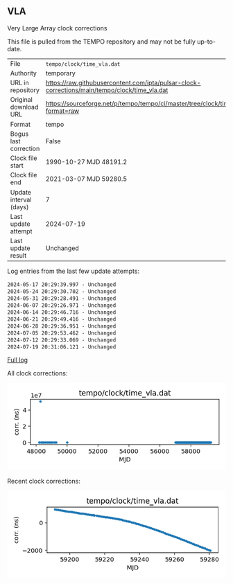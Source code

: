 
## VLA

Very Large Array clock corrections

This file is pulled from the TEMPO repository and may not be fully
up-to-date. 

|     |     |
|:--- |:--- |
| File | `tempo/clock/time_vla.dat` |
| Authority | temporary |
| URL in repository | <https://raw.githubusercontent.com/ipta/pulsar-clock-corrections/main/tempo/clock/time_vla.dat> |
| Original download URL | <https://sourceforge.net/p/tempo/tempo/ci/master/tree/clock/time_vla.dat?format=raw> |
| Format | tempo |
| Bogus last correction | False |
| Clock file start | 1990-10-27 MJD 48191.2 |
| Clock file end | 2021-03-07 MJD 59280.5 |
| Update interval (days) | 7 |
| Last update attempt | 2024-07-19 |
| Last update result | Unchanged |

Log entries from the last few update attempts:
```
2024-05-17 20:29:39.997 - Unchanged
2024-05-24 20:29:30.702 - Unchanged
2024-05-31 20:29:28.491 - Unchanged
2024-06-07 20:29:26.971 - Unchanged
2024-06-14 20:29:46.716 - Unchanged
2024-06-21 20:29:49.416 - Unchanged
2024-06-28 20:29:36.951 - Unchanged
2024-07-05 20:29:53.462 - Unchanged
2024-07-12 20:29:33.069 - Unchanged
2024-07-19 20:31:06.121 - Unchanged
```
[Full log](https://raw.githubusercontent.com/ipta/pulsar-clock-corrections/main/log/tempo/clock/time_vla.dat.log)


All clock corrections:

![plot of all clock corrections](time_vla.dat.png "All corrections")

Recent clock corrections:

![plot of recent clock corrections](time_vla.dat.short.png "Recent corrections")

